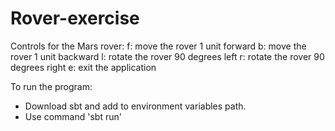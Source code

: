 # Rover-exercise
Controls for the Mars rover:
f: move the rover 1 unit forward
b: move the rover 1 unit backward
l: rotate the rover 90 degrees left
r: rotate the rover 90 degrees right
e: exit the application

To run the program:
* Download sbt and add to environment variables path.
* Use command 'sbt run'